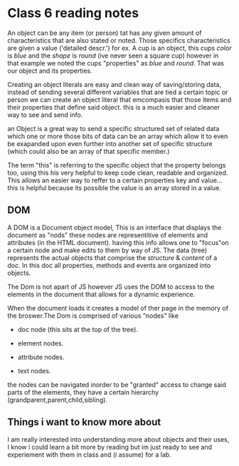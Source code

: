 # Class 6 reading notes

An object can be any item (or person) tat has any given amount of characteristics that are also stated or noted. Those specifics characteristics are given a value ('detailed descr.') for ex. A cup is an object, this cups *color* is *blue* and the *shape* is *round* (ive never seen a square cup) however in that example we noted the cups "properties" as *blue* and *round*. That was our object and its properties.

Creating an object literals are easy and clean way of saving/storing data, instead of sending several different variables that are tied a certain topic or person we can create an object literal that emcompasis that those items  and their properties that define said object. this is a much easier and cleaner way to see and send info.

an Object is a great way to send a specific structured set of related data which one or more those bits of data can be an array which allow it to even be exapanded upon even further into another set of specific structure (which could also be an array of that specific member.)

The term "this" is referring to the specific object that the property belongs too, using this his very helpful to keep code clean, readable and organized. This allows an easier way to reffer to a certain properties key and value... this is helpful because its possible the value is an array stored in a value.

## DOM

A DOM is a Document object model, This is an interface that displays the document as "nods" these nodes are representitive of elements and attributes (in the HTML document). having this info allows one to "focus"on a certain node and make edits to them by way of JS. The data (tree) represents the actual objects that comprise the *structure* & *content*  of a doc. In this doc all properties, methods and events are organized into objects.

The Dom is not apart of JS however JS uses the DOM to access to the elements in the document that allows for a dynamic experience.

When the document loads it creates a model of ther page in the memory of the broswer.The Dom is comprised of various "nodes" like

- doc node (this sits at the top of the tree).

- element nodes.

- attribute nodes.

- text nodes.

the nodes can be navigated inorder to be "granted" access to change said parts of the elements, they have a certain hierarchy (grandparent,parent,child,sibling).

## Things i want to know more about

I am really interested into understanding more about objects and their uses, I know i could learn a bit more by reading but im just ready to see and experiement with them in class and (i assume) for a lab.